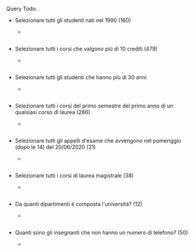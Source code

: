 Query Todo:
- Selezionare tutti gli studenti nati nel 1990 (160)
    - ```sql

    ```
- Selezionare tutti i corsi che valgono più di 10 crediti (479)
    - ```sql

    ```
- Selezionare tutti gli studenti che hanno più di 30 anni
    - ```sql

    ```
- Selezionare tutti i corsi del primo semestre del primo anno di un qualsiasi corso di laurea (286)
    - ```sql

    ```
- Selezionare tutti gli appelli d'esame che avvengono nel pomeriggio (dopo le 14) del 20/06/2020 (21)
    - ```sql

    ```
- Selezionare tutti i corsi di laurea magistrale (38)
    - ```sql

    ```
- Da quanti dipartimenti è composta l'università? (12)
    - ```sql

    ```
- Quanti sono gli insegnanti che non hanno un numero di telefono? (50)
    - ```sql

    ```